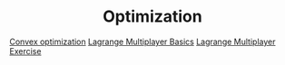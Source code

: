 <h1 align="center"> Optimization</h1>

[Convex optimization](https://www.youtube.com/watch?v=Sni6969_qHc&list=PLLtQL9wSL16gNRSaNVBmwCbLQG1CzUMq-&index=85)
[Lagrange Multiplayer Basics](https://www.youtube.com/watch?v=Brm84S03kpQ&list=PL2960304D950AA0A8&index=4)
[Lagrange Multiplayer Exercise](https://www.youtube.com/watch?v=5-CUqogfPLY&t=166s)

